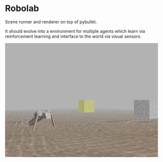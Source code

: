 # Robolab
 
Scene runner and renderer on top of pybullet.

It should evolve into a environment for multiple
agents which learn via reinforcement learning and interface to the 
world via visual sensors. 

![Img](front.png)



